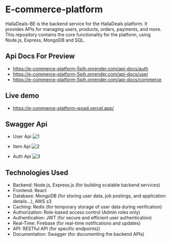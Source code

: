 # E-commerce-platform
HallaDeals-BE is the backend service for the HallaDeals platform. It provides APIs for managing users, products, orders, payments, and more. This repository contains the core functionality for the platform, using Node.js, Express, MongoDB and SQL.

## Api Docs For Preview
- https://e-commerce-platform-5pih.onrender.com/api-docs/auth
- https://e-commerce-platform-5pih.onrender.com/api-docs/user
- https://e-commerce-platform-5pih.onrender.com/api-docs/commerce

## Live demo
- https://e-commerce-platform-woad.vercel.app/

 ## Swagger Api
- User Api
![1](https://github.com/user-attachments/assets/3cc712c4-e642-4865-8f34-7c38eea54187)

  
- Item Api
  ![2](https://github.com/user-attachments/assets/074bcca4-1546-46aa-a724-170c31e603d6)

  
- Auth Api
![3](https://github.com/user-attachments/assets/d5a0871a-4058-4584-85dc-e64738055797)


## Technologies Used
 - Backend: Node.js, Express.js (for building scalable backend services)
 - Frontend: React
 - Database: MongoDB (for storing user data, job postings, and application details...), AWS s3 
 - Caching: Redis (for temporary storage of user data during verification)
 - Authorization: Role-based access control (Admin roles only)
 - Authentication: JWT (for secure and efficient user authentication)
 - Real-Time: Firebase (for real-time notifications and updates)
 - API: RESTful API (for specific endpoints))
 - Documentation: Swagger (for documenting the backend APIs)
